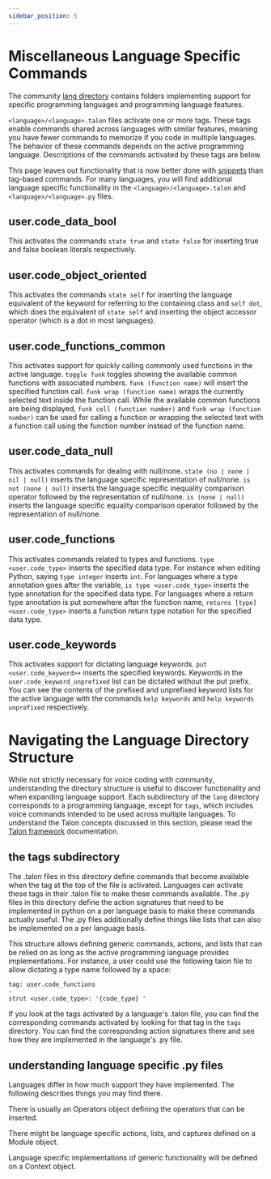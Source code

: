 ```yaml
---
sidebar_position: 5
---
```


# Miscellaneous Language Specific Commands

The community [lang directory](https://github.com/talonhub/community/tree/main/lang) contains folders implementing support for specific programming languages and programming language features.

`<language>/<language>.talon` files activate one or more tags. These tags enable commands shared across languages with similar features, meaning you have fewer commands to memorize if you code in multiple languages. The behavior of these commands depends on the active programming language. Descriptions of the commands activated by these tags are below.

This page leaves out functionality that is now better done with [snippets](snippets.md) than tag-based commands. For many languages, you will find additional language specific functionality in the `<language>/<language>.talon` and `<language>/<language>.py` files.

## user.code_data_bool

This activates the commands `state true` and `state false` for inserting true and false boolean literals respectively.

## user.code_object_oriented

This activates the commands `state self` for inserting the language equivalent of the keyword for referring to the containing class and `self dot`, which does the equivalent of `state self` and inserting the object accessor operator (which is a dot in most languages).

## user.code_functions_common

This activates support for quickly calling commonly used functions in the active language. `toggle funk` toggles showing the available common functions with associated numbers. `funk (function name)` will insert the specified function call. `funk wrap (function name)` wraps the currently selected text inside the function call. While the available common functions are being displayed, `funk cell (function number)` and `funk wrap (function number)` can be used for calling a function or wrapping the selected text with a function call using the function number instead of the function name.

## user.code_data_null

This activates commands for dealing with null/none. `state (no | none | nil | null)` inserts the language specific representation of null/none. `is not (none | null)` inserts the language specific inequality comparison operator followed by the representation of null/none. `is (none | null)` inserts the language specific equality comparison operator followed by the representation of null/none.

## user.code_functions

This activates commands related to types and functions. `type <user.code_type>` inserts the specified data type. For instance when editing Python, saying `type integer` inserts `int`. For languages where a type annotation goes after the variable, `is type <user.code_type>` inserts the type annotation for the specified data type. For languages where a return type annotation is put somewhere after the function name, `returns [type] <user.code_type>` inserts a function return type notation for the specified data type.

## user.code_keywords

This activates support for dictating language keywords. `put <user.code_keyword>+` inserts the specified keywords. Keywords in the `user.code_keyword_unprefixed` list can be dictated without the put prefix. You can see the contents of the prefixed and unprefixed keyword lists for the active language with the commands `help keywords` and `help keywords unprefixed` respectively.

# Navigating the Language Directory Structure

While not strictly necessary for voice coding with community, understanding the directory structure is useful to discover functionality and when expanding language support. Each subdirectory of the `lang` directory corresponds to a programming language, except for `tags`, which includes voice commands intended to be used across multiple languages. To understand the Talon concepts discussed in this section, please read the [Talon framework](/Customization/Talon%20Framework/talon-framework-overview) documentation.

## the tags subdirectory

The .talon files in this directory define commands that become available when the tag at the top of the file is activated. Languages can activate these tags in their .talon file to make these commands available. The .py files in this directory define the action signatures that need to be implemented in python on a per language basis to make these commands actually useful. The .py files additionally define things like lists that can also be implemented on a per language basis.

This structure allows defining generic commands, actions, and lists that can be relied on as long as the active programming language provides implementations. For instance, a user could use the following talon file to allow dictating a type name followed by a space:

```talon
tag: user.code_functions
-
strut <user.code_type>: '{code_type} '
```

If you look at the tags activated by a language's .talon file, you can find the corresponding commands activated by looking for that tag in the `tags` directory. You can find the corresponding action signatures there and see how they are implemented in the language's .py file.

## understanding language specific .py files

Languages differ in how much support they have implemented. The following describes things you may find there.

There is usually an Operators object defining the operators that can be inserted.

There might be language specific actions, lists, and captures defined on a Module object.

Language specific implementations of generic functionality will be defined on a Context object.
